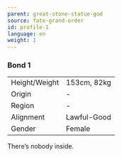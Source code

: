 ```yaml
---
parent: great-stone-statue-god
source: fate-grand-order
id: profile-1
language: en
weight: 1
---
```


### Bond 1

<table>
  <tr><td>Height/Weight</td><td>153cm, 82kg</td></tr>
  <tr><td>Origin</td><td>-</td></tr>
  <tr><td>Region</td><td>-</td></tr>
  <tr><td>Alignment</td><td>Lawful-Good</td></tr>
  <tr><td>Gender</td><td>Female</td></tr>
</table>

There’s nobody inside.
